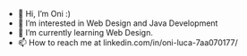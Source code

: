 - 👋 Hi, I’m Oni :)
- 👀 I’m interested in Web Design and Java Development
- 🌱 I’m currently learning Web Design.
- 📫 How to reach me at linkedin.com/in/oni-luca-7aa070177/
